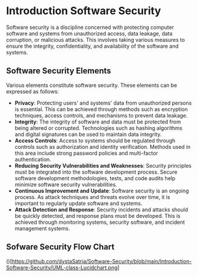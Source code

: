 # Introduction Software Security

Software security is a discipline concerned with protecting computer software and systems from unauthorized access, data leakage, data corruption, or malicious attacks. This involves taking various measures to ensure the integrity, confidentiality, and availability of the software and systems.

## Software Security Elements

Various elements constitute software security. These elements can be expressed as follows:

- **Privacy**: Protecting users' and systems' data from unauthorized persons is essential. This can be achieved through methods such as encryption techniques, access controls, and mechanisms to prevent data leakage.
- **Integrity**: The integrity of software and data must be protected from being altered or corrupted. Technologies such as hashing algorithms and digital signatures can be used to maintain data integrity.
- **Access Controls**: Access to systems should be regulated through controls such as authorization and identity verification. Methods used in this area include strong password policies and multi-factor authentication.
- **Reducing Security Vulnerabilities and Weaknesses**: Security principles must be integrated into the software development process. Secure software development methodologies, tests, and code audits help minimize software security vulnerabilities.
- **Continuous Improvement and Update**: Software security is an ongoing process. As attack techniques and threats evolve over time, it is important to regularly update software and systems.
- **Attack Detection and Response**: Security incidents and attacks should be quickly detected, and response plans must be developed. This is achieved through monitoring systems, security software, and incident management systems.

## Sofware Security Flow Chart 
()[https://github.com/dystaSatria/Software-Security/blob/main/Introduction-Software-Security/UML-class-Lucidchart.png]
